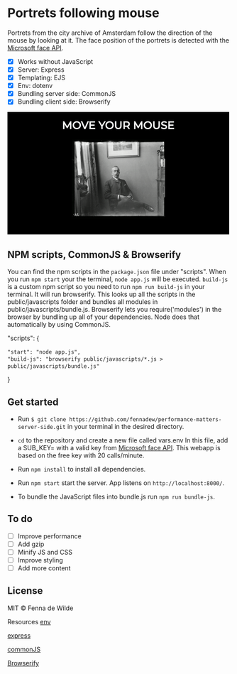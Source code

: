 # Portrets following mouse

Portrets from the city archive of Amsterdam follow the direction of the mouse by looking at it. The face position of the portrets is detected with the [Microsoft face API](https://azure.microsoft.com/en-us/services/cognitive-services/face/).
*   [x] Works without JavaScript
*   [x] Server: Express
*   [x] Templating: EJS
*   [x] Env: dotenv
*   [x] Bundling server side: CommonJS
*   [x] Bundling client side: Browserify

![Example webapp](https://github.com/fennadew/performance-matters-server-side/blob/master/public/images/example.gif)

## NPM scripts, CommonJS & Browserify
You can find the npm scripts in the `package.json` file under "scripts". When you run `npm start` your the terminal, `node app.js` will be executed.
`build-js` is a custom npm script so you need to run `npm run build-js` in your terminal. It will run browserify. This looks up all the scripts in the public/javascripts folder and bundles all modules in public/javascripts/bundle.js.
Browserify lets you require('modules') in the browser by bundling up all of your dependencies. Node does that automatically by using CommonJS.

  "scripts": {

    "start": "node app.js",
    "build-js": "browserify public/javascripts/*.js > public/javascripts/bundle.js"

  }

## Get started

* Run `$ git clone https://github.com/fennadew/performance-matters-server-side.git` in your terminal in the desired directory.

* `cd` to the repository and create a new file called vars.env
In this file, add a SUB_KEY= with a valid key from [Microsoft face API](https://azure.microsoft.com/en-us/services/cognitive-services/face/).
This webapp is based on the free key with 20 calls/minute. 

* Run `npm install` to install all dependencies.

* Run `npm start` start the server.
App listens on `http://localhost:8000/`.

* To bundle the JavaScript files into bundle.js run `npm run bundle-js`.

## To do
*   [ ] Improve performance
*   [ ] Add gzip
*   [ ] Minify JS and CSS
*   [ ] Improve styling
*   [ ] Add more content

## License
MIT © Fenna de Wilde

Resources
[env](https://github.com/motdotla/dotenv)

[express](https://github.com/expressjs/express)

[commonJS](https://nodejs.org/docs/latest/api/modules.html)

[Browserify](http://browserify.org/)




